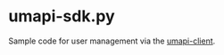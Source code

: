 # umapi-sdk.py
Sample code for user management via the [umapi-client](https://github.com/adobe-apiplatform/umapi-client.py).
